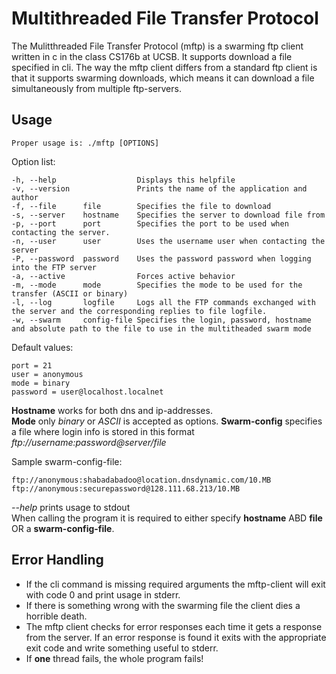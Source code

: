 Multithreaded File Transfer Protocol
====================================

The Mulitthreaded File Transfer Protocol (mftp) is a swarming ftp client written in c in the class CS176b at UCSB. It supports download a file specified in cli. The way the mftp client differs from a standard ftp client is that it supports swarming downloads, which means it can download a file simultaneously from multiple ftp-servers. 



Usage
-----
	
	Proper usage is: ./mftp [OPTIONS]

Option list: 
	
	-h, --help					Displays this helpfile
 	-v, --version				Prints the name of the application and author
	-f, --file		file		Specifies the file to download
	-s, --server	hostname	Specifies the server to download file from
	-p, --port		port		Specifies the port to be used when contacting the server.
	-n, --user		user		Uses the username user when contacting the server
	-P, --password	password	Uses the password password when logging into the FTP server
	-a, --active				Forces active behavior
	-m, --mode		mode		Specifies the mode to be used for the transfer (ASCII or binary)
	-l, --log		logfile		Logs all the FTP commands exchanged with the server and the corresponding replies to file logfile. 
 	-w, --swarm		config-file	Specifies the login, password, hostname and absolute path to the file to use in the multitheaded swarm mode
 
Default values:

	port = 21
	user = anonymous
	mode = binary
	password = user@localhost.localnet

**Hostname** works for both dns and ip-addresses.  
**Mode** only *binary* or *ASCII* is accepted as options.
**Swarm-config** specifies a file where login info is stored in this format *ftp://username:password@server/file*

Sample swarm-config-file:

	ftp://anonymous:shabadabadoo@location.dnsdynamic.com/10.MB
	ftp://anonymous:securepassword@128.111.68.213/10.MB

*--help* prints usage to stdout  
When calling the program it is required to either specify **hostname** ABD **file** OR a **swarm-config-file**.



Error Handling
--------------
*	If the cli command is missing required arguments the mftp-client will exit with code 0 and print usage in stderr.
*	If there is something wrong with the swarming file the client dies a horrible death.
*	The mftp client checks for error responses each time it gets a response from the server. If an error response is found it exits with the appropriate exit code and write something useful to stderr.  
*	If **one** thread fails, the whole program fails!